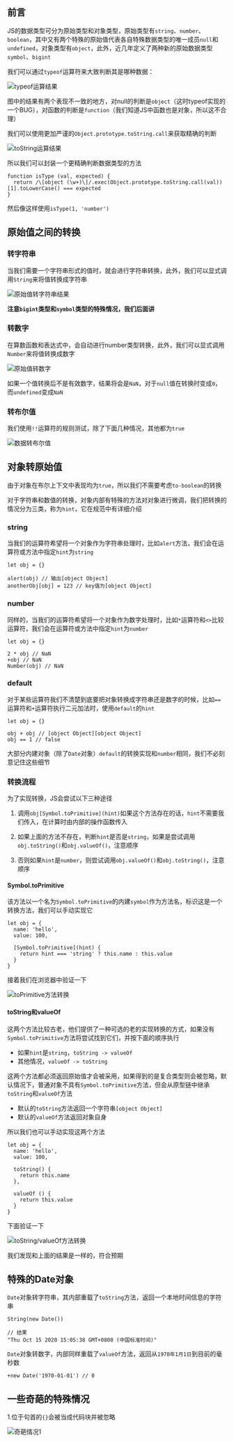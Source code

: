 ## 前言

JS的数据类型可分为原始类型和对象类型，原始类型有`string`、`number`、`boolean`，其中又有两个特殊的原始值代表各自特殊数据类型的唯一成员`null`和`undefined`，对象类型有`object`，此外，近几年定义了两种新的原始数据类型`symbol`、`bigint`

我们可以通过`typeof`运算符来大致判断其是哪种数据：

![typeof运算结果](./../img/conversion_1.PNG)

图中的结果有两个表现不一致的地方，对null的判断是`object`（这时typeof实现的一个BUG），对函数的判断是`function`（我们知道JS中函数也是对象，所以这不合理）

我们可以使用更加严谨的`Object.prototype.toString.call`来获取精确的判断

![toString运算结果](./../img/conversion_2.PNG)

所以我们可以封装一个更精确判断数据类型的方法
```
function isType (val, expected) {
  return /\[object (\w+)\]/.exec(Object.prototype.toString.call(val))[1].toLowerCase() === expected
}
```

然后像这样使用`isType(1, 'number')`

## 原始值之间的转换

### 转字符串

当我们需要一个字符串形式的值时，就会进行字符串转换，此外，我们可以显式调用`String`来将值转换成字符串

![原始值转字符串结果](./../img/conversion_3.PNG)

**注意`bigint`类型和`symbol`类型的特殊情况，我们后面讲**

### 转数字

在算数函数和表达式中，会自动进行number类型转换，此外，我们可以显式调用`Number`来将值转换成数字

![原始值转数字](./../img/conversion_5.PNG)

如果一个值转换后不是有效数字，结果将会是`NaN`，对于`null`值在转换时变成`0`，而`undefined`变成`NaN`

### 转布尔值

我们使用`!!`运算符的规则测试，除了下面几种情况，其他都为`true`

![数据转布尔值](./../img/conversion_11.PNG)

## 对象转原始值

由于对象在布尔上下文中表现均为`true`，所以我们不需要考虑`to-boolean`的转换

对于字符串和数值的转换，对象内部有特殊的方法对对象进行微调，我们把转换的情况分为三类，称为`hint`，它在规范中有详细介绍

### string

当我们的运算符希望将一个对象作为字符串处理时，比如`alert`方法，我们会在运算符或方法中指定`hint`为`string`

```
let obj = {}

alert(obj) // 输出[object Object]
anotherObj[obj] = 123 // key值为[object Object]
```

### number

同样的，当我们的运算符希望将一个对象作为数字处理时，比如`*`运算符和`<>`比较运算符，我们会在运算符或方法中指定`hint`为`number`

```
let obj = {}

2 * obj // NaN
+obj // NaN
Number(obj) // NaN
```

### default

对于某些运算符我们不清楚到底要把对象转换成字符串还是数字的时候，比如`==`运算符和`+`运算符执行二元加法时，使用`default`的`hint`

```
let obj = {}

obj + obj // [object Object][object Object]
obj == 1 // false
```

大部分内建对象（除了`Date`对象）`default`的转换实现和`number`相同，我们不必刻意记住这些细节

### 转换流程

为了实现转换，JS会尝试以下三种途径

1. 调用`obj[Symbol.toPrimitive](hint)`如果这个方法存在的话，`hint`不需要我们传入，在计算时由内部的操作函数传入

2. 如果上面的方法不存在，判断`hint`是否是`string`，如果是尝试调用`obj.toString()`和`obj.valueOf()`，注意顺序

3. 否则如果`hint`是`number`，则尝试调用`obj.valueOf()`和`obj.toString()`，注意顺序

#### Symbol.toPrimitive

该方法以一个名为`Symbol.toPrimitive`的内建`symbol`作为方法名，标识这是一个转换方法，我们可以手动实现它

```
let obj = {
  name: 'hello',
  value: 100,

  [Symbol.toPrimitive](hint) {
    return hint === 'string' ? this.name : this.value
  }
}
```

接着我们在浏览器中验证一下

![toPrimitive方法转换](./../img/conversion_22.PNG)

#### toString和valueOf

这两个方法比较古老，他们提供了一种可选的老的实现转换的方式，如果没有`Symbol.toPrimitive`方法将尝试找到它们，并按下面的顺序执行

- 如果`hint`是`string`，`toString -> valueOf`
- 其他情况，`valueOf -> toString`

这两个方法都必须返回原始值才会被采用，如果得到的是复合类型则会被忽略，默认情况下，普通对象不具有`Symbol.toPrimitive`方法，但会从原型链中继承`toString`和`valueOf`方法

- 默认的`toString`方法返回一个字符串`[object Object]`
- 默认的`valueOf`方法返回对象自身

所以我们也可以手动实现这两个方法
```
let obj = {
  name: 'hello',
  value: 100,

  toString() {
    return this.name
  },

  valueOf () {
    return this.value
  }
}
```

下面验证一下

![toString/valueOf方法转换](./../img/conversion_22.PNG)

我们发现和上面的结果是一样的，符合预期

## 特殊的Date对象

`Date`对象转字符串，其内部重载了`toString`方法，返回一个本地时间信息的字符串

```
String(new Date())

// 结果
"Thu Oct 15 2020 15:05:38 GMT+0800 (中国标准时间)"
```

`Date`对象转数字，内部同样重载了`valueOf`方法，返回从`1970年1月1日`到目前的毫秒数
```
+new Date('1970-01-01') // 0
```

## 一些奇葩的特殊情况

1.位于句首的`{}`会被当成代码块并被忽略

![奇葩情况1](./../img/conversion_19.PNG)